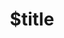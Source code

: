 ---
title: $title
second_title: Aspose.Tasks for .NET API Reference
description: $description
type: docs
weight: $weight
url: /cs/net/$ref/
---